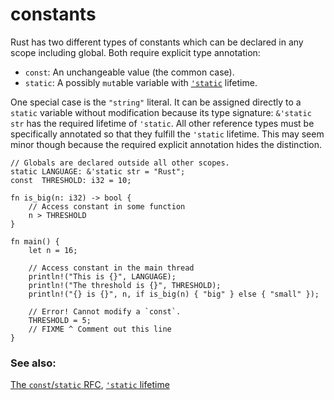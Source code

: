 # constants

Rust has two different types of constants which can be declared in any scope
including global. Both require explicit type annotation:

* `const`: An unchangeable value (the common case).
* `static`: A possibly `mut`able variable with [`'static`][static] lifetime.

One special case is the `"string"` literal. It can be assigned directly to a
`static` variable without modification because its type signature:
`&'static str` has the required lifetime of `'static`. All other reference
types must be specifically annotated so that they fulfill the `'static`
lifetime. This may seem minor though because the required explicit annotation
hides the distinction.

```rust,editable,ignore,mdbook-runnable
// Globals are declared outside all other scopes.
static LANGUAGE: &'static str = "Rust";
const  THRESHOLD: i32 = 10;

fn is_big(n: i32) -> bool {
    // Access constant in some function
    n > THRESHOLD
}

fn main() {
    let n = 16;

    // Access constant in the main thread
    println!("This is {}", LANGUAGE);
    println!("The threshold is {}", THRESHOLD);
    println!("{} is {}", n, if is_big(n) { "big" } else { "small" });

    // Error! Cannot modify a `const`.
    THRESHOLD = 5;
    // FIXME ^ Comment out this line
}
```

### See also:

[The `const`/`static` RFC](
https://github.com/rust-lang/rfcs/blob/master/text/0246-const-vs-static.md),
[`'static` lifetime][static]

[static]: scope/lifetime/static_lifetime.html
